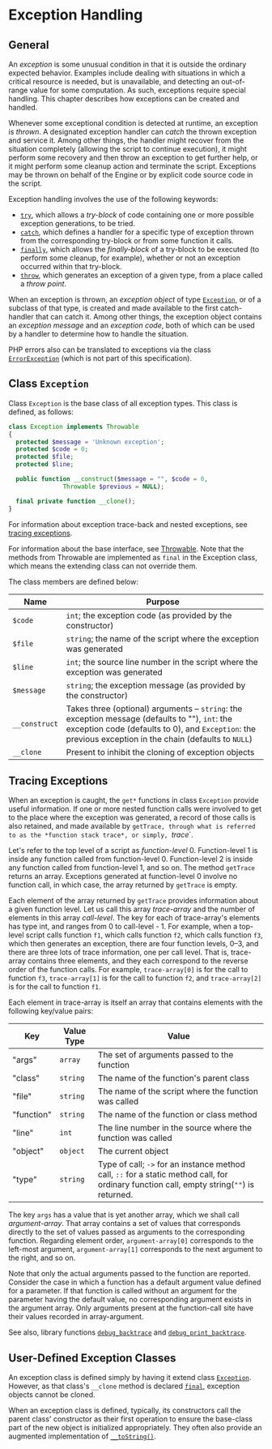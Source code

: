 # Exception Handling

## General

An *exception* is some unusual condition in that it is outside the
ordinary expected behavior. Examples include dealing with situations in
which a critical resource is needed, but is unavailable, and detecting
an out-of-range value for some computation. As such, exceptions require
special handling. This chapter describes how exceptions can be created
and handled.

Whenever some exceptional condition is detected at runtime, an exception
is *thrown*. A designated exception handler can *catch* the thrown
exception and service it. Among other things, the handler might recover
from the situation completely (allowing the script to continue
execution), it might perform some recovery and then throw an exception
to get further help, or it might perform some cleanup action and
terminate the script. Exceptions may be thrown on behalf of the Engine
or by explicit code source code in the script.

Exception handling involves the use of the following keywords:

-   [`try`](11-statements.md#the-try-statement), which allows a *try-block* of code containing one or
    more possible exception generations, to be tried.
-   [`catch`](11-statements.md#the-try-statement), which defines a handler for a specific type of
    exception thrown from the corresponding try-block or from some
    function it calls.
-   [`finally`](11-statements.md#the-try-statement), which allows the *finally-block* of a try-block to
    be executed (to perform some cleanup, for example), whether or not
    an exception occurred within that try-block.
-   [`throw`](11-statements.md#the-throw-statement), which generates an exception of a given type, from
    a place called a *throw point*.

When an exception is thrown, an *exception object* of type [`Exception`](#class-exception),
or of a subclass of that type, is created and made available to
the first catch-handler that can catch it. Among other things, the
exception object contains an *exception message* and an *exception
code*, both of which can be used by a handler to determine how to handle
the situation.

PHP errors also can be translated to exceptions via the class
[`ErrorException`](http://php.net/manual/class.errorexception.php)
(which is not part of this specification).

## Class `Exception`

Class `Exception` is the base class of all exception types. This class is
defined, as follows:

```PHP
class Exception implements Throwable
{
  protected $message = 'Unknown exception';
  protected $code = 0;
  protected $file;
  protected $line;

  public function __construct($message = "", $code = 0,
               Throwable $previous = NULL);

  final private function __clone();
}
```

For information about exception trace-back and nested exceptions, see [tracing exceptions](#tracing-exceptions).

For information about the base interface, see [Throwable](15-interfaces.md#interface-throwable).
Note that the methods from Throwable are implemented as `final` in the Exception class, which means
the extending class can not override them.

The class members are defined below:

Name  | Purpose
----    | -------
`$code` | `int`; the exception code (as provided by the constructor)
`$file` | `string`; the name of the script where the exception was generated
`$line` | `int`; the source line number in the script where the exception was generated
`$message`  | `string`; the exception message (as provided by the constructor)
`__construct` | Takes three (optional) arguments – `string`: the exception message (defaults to ""), `int`: the exception code (defaults to 0), and `Exception`: the previous exception in the chain (defaults to `NULL`)
`__clone` | Present to inhibit the cloning of exception objects

## Tracing Exceptions

When an exception is caught, the `get*` functions in class `Exception`
provide useful information. If one or more nested function calls were
involved to get to the place where the exception was generated, a record
of those calls is also retained, and made available by `getTrace, through
what is referred to as the *function stack trace*, or simply, `*trace*`.

Let's refer to the top level of a script as *function-level* 0.
Function-level 1 is inside any function called from function-level 0.
Function-level 2 is inside any function called from function-level 1,
and so on. The method `getTrace` returns an array. Exceptions
generated at function-level 0 involve no function call, in which case,
the array returned by `getTrace` is empty.

Each element of the array returned by `getTrace` provides information
about a given function level. Let us call this array *trace-array* and
the number of elements in this array *call-level*. The key for each of
trace-array's elements has type int, and ranges from 0 to
call-level - 1. For example, when a top-level script calls function `f1`,
which calls function `f2`, which calls function `f3`, which then generates
an exception, there are four function levels, 0–3, and there are three
lots of trace information, one per call level. That is, trace-array
contains three elements, and they each correspond to the reverse order
of the function calls. For example, `trace-array[0]` is for the call to
function `f3`, `trace-array[1]` is for the call to function `f2`, and
`trace-array[2]` is for the call to function `f1`.

Each element in trace-array is itself an array that contains elements
with the following key/value pairs:

Key | Value Type  | Value
--- | ----------    | -----
"args"  | `array` | The set of arguments passed to the function
"class" | `string` |  The name of the function's parent class
"file"  | `string` |  The name of the script where the function was called
"function"  | `string` |  The name of the function or class method
"line"  | `int` | The line number in the source where the function was called
"object" |  `object` | The current object
"type"  | `string` |  Type of call; `->` for an instance method call, `::` for a static method call, for ordinary function call, empty string(`""`) is returned.

The key `args` has a value that is yet another array, which we shall
call *argument-array*. That array contains a set of values that
corresponds directly to the set of values passed as arguments to the
corresponding function. Regarding element order, `argument-array[0]`
corresponds to the left-most argument, `argument-array[1]` corresponds to
the next argument to the right, and so on.

Note that only the actual arguments passed to the function are reported.
Consider the case in which a function has a default argument value
defined for a parameter. If that function is called without an argument
for the parameter having the default value, no corresponding argument
exists in the argument array. Only arguments present at the function-call
site have their values recorded in array-argument.

See also, library functions [`debug_backtrace`](http://www.php.net/debug_backtrace) and
[`debug_print_backtrace`](http://www.php.net/debug_print_backtrace).

## User-Defined Exception Classes

An exception class is defined simply by having it extend class [`Exception`](#class-exception).
However, as that class's `__clone` method is declared [`final`](14-classes.md#methods),
exception objects cannot be cloned.

When an exception class is defined, typically, its constructors call the
parent class' constructor as their first operation to ensure the
base-class part of the new object is initialized appropriately. They
often also provide an augmented implementation of
[`__toString()`](14-classes.md#method-__tostring).
